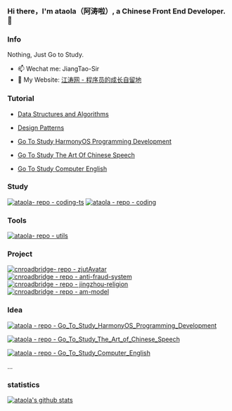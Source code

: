 ### Hi there，I'm ataola（阿涛啦）, a Chinese Front End Developer. 👋

<!--
**ataola/ataola** is a ✨ _special_ ✨ repository because its `README.md` (this file) appears on your GitHub profile.

Here are some ideas to get you started:

- 🔭 I’m currently working on ...
- 🌱 I’m currently learning ...
- 👯 I’m looking to collaborate on ...
- 🤔 I’m looking for help with ...
- 💬 Ask me about ...
- 📫 How to reach me: ...
- 😄 Pronouns: ...
- ⚡ Fun fact: ...
-->

### Info

Nothing, Just Go to Study.

- 📫 Wechat me: JiangTao-Sir
- 💬 My Website: [江涛网 - 程序员的成长自留地](https://zhengjiangtao.cn/) 

### Tutorial

- [Data Structures and Algorithms](https://zhengjiangtao.cn/coding-ts/)

- [Design Patterns](https://zhengjiangtao.cn/coding/)

- [Go To Study HarmonyOS Programming Development](https://github.com/ataola/Go_To_Study_HarmonyOS_Programming_Development)

- [Go To Study The Art Of Chinese Speech](https://github.com/ataola/Go_To_Study_The_Art_of_Chinese_Speech)

- [Go To Study Computer English](https://github.com/ataola/Go_To_Study_Computer_English)

### Study

[![ataola- repo - coding-ts](https://github-readme-stats.vercel.app/api/pin/?username=ataola&repo=coding-ts)](https://github.com/ataola/coding-ts)
[![ataola - repo - coding](https://github-readme-stats.vercel.app/api/pin/?username=ataola&repo=coding)](https://github.com/ataola/coding)

### Tools

[![ataola- repo - utils](https://github-readme-stats.vercel.app/api/pin/?username=ataola&repo=utils)](https://github.com/ataola/utils)

### Project

[![cnroadbridge- repo - zjutAvatar](https://github-readme-stats.vercel.app/api/pin/?username=cnroadbridge&repo=zjutAvatar)](https://github.com/cnroadbridge/zjutAvatar)
[![cnroadbridge - repo - anti-fraud-system](https://github-readme-stats.vercel.app/api/pin/?username=cnroadbridge&repo=anti-fraud-system)](https://github.com/cnroadbridge/anti-fraud-system)
[![cnroadbridge - repo - jingzhou-religion](https://github-readme-stats.vercel.app/api/pin/?username=cnroadbridge&repo=jingzhou-religion)](https://github.com/cnroadbridge/jingzhou-religion)
[![cnroadbridge - repo - am-model](https://github-readme-stats.vercel.app/api/pin/?username=cnroadbridge&repo=am-model)](https://github.com/cnroadbridge/am-model)


### Idea

[![ataola - repo - Go_To_Study_HarmonyOS_Programming_Development](https://github-readme-stats.vercel.app/api/pin/?username=ataola&repo=Go_To_Study_HarmonyOS_Programming_Development)](https://github.com/ataola/Go_To_Study_HarmonyOS_Programming_Development)


[![ataola - repo - Go_To_Study_The_Art_of_Chinese_Speech](https://github-readme-stats.vercel.app/api/pin/?username=ataola&repo=Go_To_Study_The_Art_of_Chinese_Speech)](https://github.com/ataola/Go_To_Study_The_Art_of_Chinese_Speech)

[![ataola - repo - Go_To_Study_Computer_English](https://github-readme-stats.vercel.app/api/pin/?username=ataola&repo=Go_To_Study_Computer_English)](https://github.com/ataola/Go_To_Study_Computer_English)


...

### statistics
<a href="https://github.com/anuraghazra/github-readme-stats" target="_blank">
<img src="https://github-readme-stats.vercel.app/api?username=ataola&show_icons=true" title="ataola's github stats" alt="ataola's github stats" />
</a>
